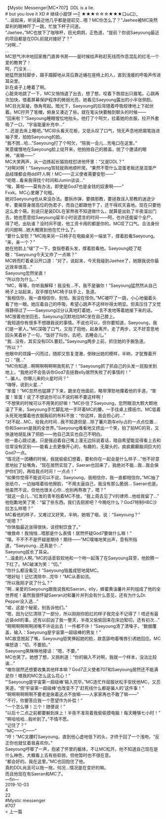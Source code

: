 <br/>
【Mystic Messenger|MC*707】DDL is a lie.<br/>
# but you love it XD # 继续小甜饼 ━=͟͟͞͞ ★★★☆☆☆★★★口ω口)_<br/>
“...说起来，听说最近他几乎都是提前交...嗯？MC你怎么了？”Jaehee被MC突然犀利的眼神吓了一跳，忙放下杯子问道。<br/>
“Jaehee，”MC也放下了咖啡杯，目光炯炯，正色道，“提前？你说Saeyoung最近的项目都是在DDL前就对接好了？”<br/>
“对啊...”<br/>
...<br/>
MC怒气冲冲地回家推门直奔书房——是时候给声称赶死线而作息混乱的红毛一个爱的教育了！<br/>
呵，门没关...<br/>
她猛然放轻脚步，蹑手蹑脚地从背后靠近蜷在座椅上的人，直到浅缓的呼吸声传进耳朵里。<br/>
趴在桌子上睡着了啊。<br/>
心脏突地跳了一下，MC又悄悄退了出去，想了想，咬着下唇捏出只眉笔。心跳再次加快，借着屏幕保护程序的微弱光亮，她看见Saeyoung露出的小半张侧脸。<br/>
MC目光渐凝，唇角弯起。暗光下，Saeyoung的后背随着呼吸规律地上下起伏着。MC拧开了笔帽，俯身又凑近了些。就在笔尖快要触到额头的时候——<br/>
“回来啦？”Saeyoung睡眼惺忪地抬头。他打了个呵欠，拉着她的衣服，拉开外套吸了一口，“宇宙能量补充中...”<br/>
“...还是去床上睡吧。”MC仰头看天花板，又低头叹了口气，悄无声息地把眉笔拢进袖子里，拍拍Saeyoung的脸。<br/>
“我不困...哈...”Saeyoung打了个呵欠，“陪我一会儿...充电口在这里。”<br/>
笑意缓慢地在Saeyoung脸上绽开来，他拍拍自己的膝盖，抛了个邀请的眼神，“来嘛——”<br/>
MC大笑两声，从一边拣起长猫抱枕怼进他怀里：“又是DDL？”<br/>
“对啊对啊！”Saeyoung驾轻就熟地顺杆爬，“果然不管什么混蛋老板还是混蛋产品经理都会用ddl吓人啊！MC——正义使者需要安慰——”<br/>
“呃嗯...看来我得找个时间和Jumin谈谈...”<br/>
“唉，算啦——莫有办法，即使是God7也是金钱的奴隶啊——”<br/>
Fxxk。MC心里爆了句粗。<br/>
她对Saeyoung也从来没办法。要拆炸弹，要搞邪教，要拯救误入邪教的迷途少年，要揭穿身居高位的伪君子，而自己都跟他干了，还干得欢天喜地。现在只要他这么卖个萌，别说只是装DDL在家熬夜不知道做什么，就算是出轨了半夜溜出门去，她也愿意给Saeyoung留半小时说遗言的时间——呵，也许还能留个全尸。<br/>
得了吧，出轨谁？没时间不提，他工资卡用的都是你的。MC叹了口气。合法身份的问题啊...她大概猜到他在忙什么了。<br/>
“要什么安慰？”MC拖来另一只椅子在电脑桌另一端坐下，撑着脸看Saeyoung。<br/>
“来，亲一个？”<br/>
她在他脸上“啵”了一下，食指卷着头发，撑着脸看他。Saeyoung眨了眨眼：“Saeyoung今天又帅了一点嘛？”<br/>
MC转而盯着桌沿开口道：“对了，说起来，今天我碰到Jaehee了，她跟我说你最近效率很高...”<br/>
Saeyoung忽然坐直！<br/>
“所以你为什么...”<br/>
“MC，等等，你听我解释！我没有...不，我不是骗你！”Saeyoung猛然然从自己椅子上站起来，双手撑在MC椅子扶手上，急道。<br/>
“我相信你，我一直相信你，别怕，我没在怪你。”MC被吓了一跳，小心地偏着头看了他一眼。她压着自己的呼吸，希望心跳声不这样吵得太明显。但真压住了又觉得静得过了——Saeyoung过分认真地盯着她，一言不发地等着她接下来的话。MC按着他坐回去，Saeyoung沉默地拉MC坐在自己膝上。<br/>
“我知道你有很多不想跟我说的事情。不说也可以，但你要知道，Saeyoung，我们是一家人。”MC深吸了口气，又抱了抱他，起身离开。走了两步，又不好意思地回头笑着补了一句，“饭好了叫你，去吧，去睡会儿。”<br/>
“我...没有，其实没有DDL要赶。”Saeyoung两步上前，抓住她的手腕急道。<br/>
“所以？”<br/>
他眼中的烦躁一闪而过，随即又恢复澄澈，倒映出她的模样，半晌，才犹豫着开口：“我...”<br/>
“MC你知道...啊啊啊啊啊啊我死机了！”Saeyoung抓了抓自己的头发一屁股坐到地上，“我绝对不会告诉你God7去拯救elly居然失败了的事情的！”<br/>
“...骗人。你哪儿来的火星时间？”<br/>
“嗨呀，说到火星...”<br/>
“笨蛋！”MC忽然也猛蹲了下来，跪坐在他面前，略带薄怒地攥着他的手道，“笨蛋！笨蛋！说了不想说你可以不说的嘛不要这样啊！<br/>
“不想笑的时候可以不用笑的好嘛！”MC扑住了Saeyoung，忽然眼泪大颗大颗地滚了下来，Saeyoung手忙脚乱地一手环着MC的腰，一手往桌上摸纸巾。MC低着头死死地攥着他衣服胸前的布料不放：“你这样，我会担心的...”<br/>
“对不起...MC，给我点时间...我不知道但是...除了薯片跑车elly占的一点点位置...你和Saeran是我的全世界。”Saeyoung难看地又挤出一个笑，拍了拍MC的背，又快速地胡乱抹了把脸——他自己其实也自己不明白。<br/>
他一直心跳过速。只是强迫着自己嘴上漫无边际说着话，暗自希望能显得看上去和往常没有区别——能看上去更像开心的，有趣的，无厘头的，疯疯癫癫脑洞巨大的God7一点。<br/>
“情况还一团糟的时候，我就偷偷幻想着，要和你在一起会是什么样子...”他不好意思地扯了扯嘴角，“现在居然实现了，Saeran也回来了，我绝对不能...我...我会保护你们的，再给我点时间！一点点！”<br/>
“如果你觉得不能说可以不说，Saeyoung，我相信你，我一直都相信你。”MC抽了张纸巾，一边抽噎着给他擦脸，“不用太逼自己，我没有那么脆弱... Saeran也是。他虽然不说，但他也很关心你...也别再熬夜了，嗯？”<br/>
“就这一会儿...”红发的青年抱着MC不放，“我上周去见了V的律师...他给我留了...”<br/>
他抱歉地笑了笑：“留了些东西。我们去厨房吧？今晚吃什么？God7特制HBC沙拉怎么样嗯？”<br/>
MC看他的样子，又难过又好笑，半晌，她咽了咽，说：“Saeyoung？”<br/>
“呃嗯？”<br/>
“你体脂最近涨得很快，该控制饮食了。”<br/>
“嗷救命！我悄悄...喂那是什么表情！居然怀疑God7要做什么嘛！”<br/>
“噗。不不不不是怀疑是期待！期待——”MC噗嗤地笑出声，意有所指道，“Saeyoung...还真是个...”<br/>
Saeyoung拔长了耳朵。<br/>
“...温柔的人啊。”MC的话音软软地和一个吻一起落了在Saeyoung耳旁，他脸腾一下红了。MC破涕为笑：“切。”<br/>
“你什么都没看见！”Saeyoung恼羞成怒地晃MC。<br/>
“嗯好哒！记忆清除中...完毕！”MC从善如流。<br/>
“所以我刚才说了什么？”<br/>
“啊...亲爱的Saeyoung跟我说我和Saeran，elly，蜂蜜黄油薯片并列组成了他的全世界呢！虽然我很怀疑Saeran对和薯片并列会有什么意见，还有为什么Dr. Pepper没入选...”<br/>
“嘘，这是个秘密，别告诉他们。”<br/>
“嗯，因为记忆清除了一部分，所以刚刚你脸红的样子我完全不记得了！唔还有最近装ddl的事，还有以前凶了我一整天，半夜又偷偷回来在床边絮叨，还有初次...”<br/>
“啊啊啊啊啊啊闭嘴不许说出去！一件都不许！”Saeyoung清了清嗓子，“数据覆盖，输入：Saeyoung是宇宙第一超级棒的男友！”<br/>
MC故意抿起了嘴，Saeyoung低笑捧起她的脸，故意舔吻着嘴唇引诱她回应。MC嗔怒道：“切，不要脸。”<br/>
Saeyoung笑眯眯地接话：“嗯，不要。”<br/>
MC也笑了。她想了想，又挑刺道：“你的输入不对啊，我就一个样本，没法比较诶...”<br/>
“嗷你居然还想要收集其他样本嘛？God7正义使者707和Saeyoung居然还不能满足你！嗷我的MC怎么这么花心！”<br/>
“'Saeyoung是宇宙第一超级棒'输入完毕。”MC连忙作屈服状松手安抚他MC，又忍笑道，“但'宇宙第一超级棒'也改变不了'赶死线什么都是骗人的'这件事！”<br/>
“啊啊啊啊啊啊不要老是揪着这点不放嘛——人家家再也不敢了嘛——”<br/>
“不行，你要答应我一个愿望作为补偿！”<br/>
“一个怎么够！三个！随便说！”<br/>
“以后十二点之前都要躺到床上！半夜不准背着我偷偷摸电脑！每天睡够七小时！”<br/>
“啊哈哈哈...我听到了。”不情不愿。<br/>
“记住了？”<br/>
“MC——C——”<br/>
“哼！”MC叉腰盯Saeyoung，直到他心虚地低下的头，才终于回了一个浅吻，“反正你也就仗着我喜欢你。”<br/>
Saeyoung哼唧了一声，抱紧了怀里的躯体，不让MC松开。他不知道自己现在是什么神色，大概看上去有些软弱，但他暂时也不很在意。<br/>
“都会好的。我在这里。”MC也回抱住了他。<br/>
真的DDL尚且可以拖一拖，何况...情况是在变好的嘛。<br/>
而且他现在有Saeran和MC了。<br/>
—fin—<br/>
2019-10-03<br/>
4<br/>
22<br/>
#Mystic messenger<br/>
#707<br/>
< 上一篇<br/>
